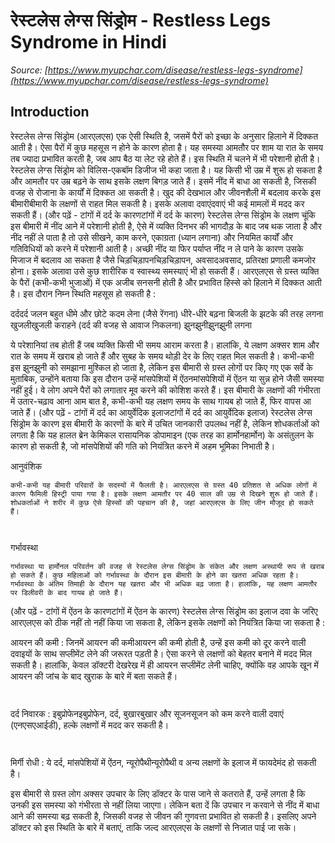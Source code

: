 # रेस्टलेस लेग्स सिंड्रोम - Restless Legs Syndrome in Hindi
_Source: [https://www.myupchar.com/disease/restless-legs-syndrome](https://www.myupchar.com/disease/restless-legs-syndrome)_

## Introduction
रेस्टलेस लेग्स सिंड्रोम (आरएलएस) एक ऐसी स्थिति है, जसमें पैरों को इच्छा के अनुसार हिलाने में दिक्कत आती है। ऐसा पैरों में कुछ महसूस न होने के कारण होता है। यह समस्या आमतौर पर शाम या रात के समय तब ज्यादा प्रभावित करती है, जब आप बैठ या लेट रहे होते हैं। इस स्थिति में चलने में भी परेशानी होती है।
रेस्टलेस लेग्स सिंड्रोम को विलिस-एकबॉम डिजीज भी कहा जाता है। यह किसी भी उम्र में शुरू हो सकता है और आमतौर पर उम्र बढ़ने के साथ इसके लक्षण बिगड़ जाते हैं। इसमें नींद में बाधा आ सकती है, जिसकी वजह से रोजाना के कार्यों में दिक्कत आ सकती है।
खुद की देखभाल और जीवनशैली में बदलाव करके इस बीमारीबीमारी के लक्षणों से राहत मिल सकती है। इसके अलावा दवाएंदवाएं भी कई मामलों में मदद कर सकती हैं।
(और पढ़ें - टांगों में दर्द के कारणटांगों में दर्द के कारण)
रेस्टलेस लेग्स सिंड्रोम के लक्षण
चूंकि इस बीमारी में नींद आने में परेशानी होती है, ऐसे में व्यक्ति दिनभर की भागदौड़ के बाद जब थक जाता है और नींद नहीं ले पाता है तो उसे सीखने, काम करने, एकाग्रता (ध्यान लगाना) और नियमित कार्यों और गतिविधियों को करने में परेशानी आती है।
अच्छी नींद या फिर पर्याप्त नींद न ले पाने के कारण उसके मिजाज में बदलाव आ सकता है जैसे चिड़चिड़ापनचिड़चिड़ापन, अवसादअवसाद, प्रतिरक्षा प्रणाली कमजोर होना। इसके अलावा उसे कुछ शारीरिक व स्वास्थ्य समस्याएं भी हो सकती हैं।
आरएलएस से ग्रस्त व्यक्ति के पैरों (कभी-कभी भुजाओं) में एक अजीब सनसनी होती है और प्रभावित हिस्से को हिलाने में दिक्कत आती है। इस दौरान निम्न स्थिति महसूस हो सकती है :

दर्ददर्द
जलन
बहुत धीमे और छोटे कदम लेना (जैसे रेंगना)
धीरे-धीरे बढ़ना
बिजली के झटके की तरह लगना
खुजलीखुजली
कराहने (दर्द की वजह से आवाज निकलना)
झुनझुनीझुनझुनी लगना

ये परेशानियां तब होती हैं जब व्यक्ति किसी भी समय आराम करता है। हालांकि, ये लक्षण अक्सर शाम और रात के समय में खराब हो जाते हैं और सुबह के समय थोड़ी देर के लिए राहत मिल सकती है।
कभी-कभी इस झुनझुनी को समझाना मुश्किल हो जाता है, लेकिन इस बीमारी से ग्रस्त लोगों पर किए गए एक सर्वे के मुताबिक, उन्होंने बताया कि इस दौरान उन्हें मांसपेशियों में ऐंठनमांसपेशियों में ऐंठन या सुन्न होने जैसी समस्या नहीं हुई। वे लोग अपने पैरों को लगातार मूव करने की कोशिश करते हैं।
इस बीमारी के लक्षणों की गंभीरता में उतार-चढ़ाव आना आम बात है, कभी-कभी यह लक्षण समय के साथ गायब हो जाते हैं, फिर वापस आ जाते हैं।
(और पढ़ें - टांगों में दर्द का आयुर्वेदिक इलाजटांगों में दर्द का आयुर्वेदिक इलाज)
रेस्टलेस लेग्स सिंड्रोम के कारण
इस बीमारी के कारणों के बारे में उचित जानकारी उपलब्ध नहीं है, लेकिन शोधकर्ताओं को लगता है कि यह हालत ब्रेन केमिकल रासायनिक डोपामाइन (एक तरह का हार्मोनहार्मोन) के असंतुलन के कारण हो सकती है, जो मांसपेशियों की गति को नियंत्रित करने में अहम भूमिका निभाती है।

आनुवंशिक
	कभी-कभी यह बीमारी परिवारों के सदस्यों में फैलती है। आरएलएस से ग्रस्त 40 प्रतिशत से अधिक लोगों में कारण फैमिली हिस्ट्री पाया गया है। इसके लक्षण आमतौर पर 40 साल की उम्र से दिखने शुरू हो जाते हैं। शोधकर्ताओं ने शरीर में कुछ ऐसे हिस्सों की पहचान की है, जहां आरएलएस के लिए जीन मौजूद हो सकते हैं।
	 
गर्भावस्था
	गर्भावस्था या हार्मोनल परिवर्तन की वजह से रेस्टलेस लेग्स सिंड्रोम के संकेत और लक्षण अस्थायी रूप से खराब हो सकते हैं। कुछ महिलाओं को गर्भावस्था के दौरान इस बीमारी के होने का खतरा अधिक रहता है। गर्भावस्था के अंतिम तिमाही के दौरान यह खतरा और भी अधिक बढ़ जाता है। हालांकि, यह लक्षण आमतौर पर डिलीवरी के बाद गायब हो जाते हैं।

(और पढ़ें - टांगों में ऐंठन के कारणटांगों में ऐंठन के कारण)
रेस्टलेस लेग्स सिंड्रोम का इलाज
दवा के जरिए आरएलएस को ठीक नहीं तो नहीं किया जा सकता है, लेकिन इसके लक्षणों को नियंत्रित किया जा सकता है :

आयरन की कमी : जिनमें आयरन की कमीआयरन की कमी होती है, उन्हें इस कमी को दूर करने वाली दवाइयों के साथ सप्लीमेंट लेने की जरूरत पड़ती है। ऐसा करने से लक्षणों को बेहतर बनाने में मदद मिल सकती है। हालांकि, केवल डॉक्टरी देखरेख में ही आयरन सप्लीमेंट लेनी चाहिए, क्योंकि वह आपके खून में आयरन की जांच के बाद खुराक के बारे में बता सकते हैं।
	 
दर्द निवारक : इबुप्रोफेनइबुप्रोफेन, दर्द, बुखारबुखार और सूजनसूजन को कम करने वाली दवाएं (एनएसएआईडी), हल्के लक्षणों में मदद कर सकती है।
	 
मिर्गी रोधी : ये दर्द, मांसपेशियों में ऐंठन, न्यूरोपैथीन्यूरोपैथी व अन्य लक्षणों के इलाज में फायदेमंद हो सकती है।

इस बीमारी से ग्रस्त लोग अक्सर उपचार के लिए डॉक्टर के पास जाने से कतराते हैं, उन्हें लगता है कि उनकी इस समस्या को गंभीरता से नहीं लिया जाएगा। लेकिन बता दें कि उपचार न करवाने से नींद में बाधा आने की समस्या बढ़ सकती है, जिसकी वजह से जीवन की गुणवत्ता प्रभावित हो सकती है। इसलिए अपने डॉक्टर को इस स्थिति के बारे में बताएं, ताकि जल्द आरएलएस के लक्षणों से निजात पाई जा सके।

